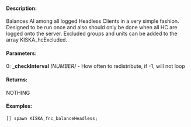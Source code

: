 #### Description:
Balances AI among all logged Headless Clients in a very simple fashion. Designed to be run once and also should only be done when all HC are logged onto the server. Excluded groups and units can be added to the array KISKA_hcExcluded.

#### Parameters:
0: **_checkInterval** *(NUMBER)* - How often to redistribute, if -1, will not loop

#### Returns:
NOTHING

#### Examples:
```sqf
[] spawn KISKA_fnc_balanceHeadless;
```


